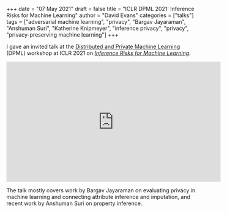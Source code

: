 +++
date = "07 May 2021"
draft = false
title = "ICLR DPML 2021: Inference Risks for Machine Learning"
author = "David Evans"
categories = ["talks"]
tags = ["adversarial machine learning", "privacy", "Bargav Jayaraman", "Anshuman Suri", "Katherine Knipmeyer", "inference privacy", "privacy", "privacy-preserving machine learning"]
+++

I gave an invited talk at the [Distributed and Private Machine Learning](https://dp-ml.github.io/2021-workshop-ICLR/) (DPML) workshop at ICLR 2021 on [_Inference Risks for Machine Learning_](https://iclr.cc/virtual/2021/workshop/2148#collapse3549).

<center>
<iframe width="560" height="315" src="https://www.youtube-nocookie.com/embed/zgSTsO1LKSs?controls=0" title="YouTube video player" frameborder="0" allow="accelerometer; autoplay; clipboard-write; encrypted-media; gyroscope; picture-in-picture" allowfullscreen></iframe></center>

The talk mostly covers work by Bargav Jayaraman on evaluating privacy in
machine learning and connecting attribute inference and imputation, and recent work by Anshuman Suri on property inference.

